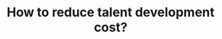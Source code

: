 ---
id: question-027
title: How to reduce talent development cost?
theme: sports science
theme-sub-category: talent identification and career trajectory
application: talent identification and career trajectory
task-solver-1: Predict athletes’ progression trajectories
data-question-type: predictive
categorical-ordinal: categorical_ordinal
continuous-count: continuous_count
data-method-1: discriminant analysis
data-method-2: Kohonen feature maps
data-method-3: multilayer perceptron
data-method-4: artificial neural network
data-expertise-required-1: discriminant analysis
data-expertise-required-2: Kohonen feature maps
data-expertise-required-3: multilayer perceptron
expert-1: Paul Wu
expert-2: Richi Nayak
reference: https://www.tandfonline.com/doi/abs/10.1080/02640414.2016.1192669?journalCode=rjsp20
---